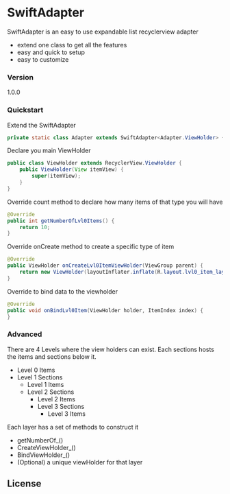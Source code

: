# SwiftAdapter

SwiftAdapter is an easy to use expandable list recyclerview adapter

  - extend one class to get all the features
  - easy and quick to setup
  - easy to customize

### Version
1.0.0

### Quickstart

Extend the SwiftAdapter 
```java
private static class Adapter extends SwiftAdapter<Adapter.ViewHolder> {
```

Declare you main ViewHolder
```java
public class ViewHolder extends RecyclerView.ViewHolder {
	public ViewHolder(View itemView) {
		super(itemView);
	}
}
```

Override count method to declare how many items of that type you will have 

```java
@Override
public int getNumberOfLvl0Items() {
	return 10;
}
```

Override onCreate method to create a specific type of item
```java
@Override
public ViewHolder onCreateLvl0ItemViewHolder(ViewGroup parent) {
	return new ViewHolder(layoutInflater.inflate(R.layout.lvl0_item_layout, parent, false));
}
```

Override to bind data to the viewholder

```java
@Override
public void onBindLvl0Item(ViewHolder holder, ItemIndex index) {
}
```

### Advanced

There are 4 Levels where the view holders can exist. Each sections hosts the items and sections below it.

- Level 0 Items
- Level 1 Sections
  - Level 1 Items
  - Level 2 Sections
    - Level 2 Items
    - Level 3 Sections
      - Level 3 Items

Each layer has a set of methods to construct it
- getNumberOf_()
- CreateViewHolder_()
- BindViewHolder_()
- (Optional) a unique viewHolder for that layer

License
----



[//]:#
